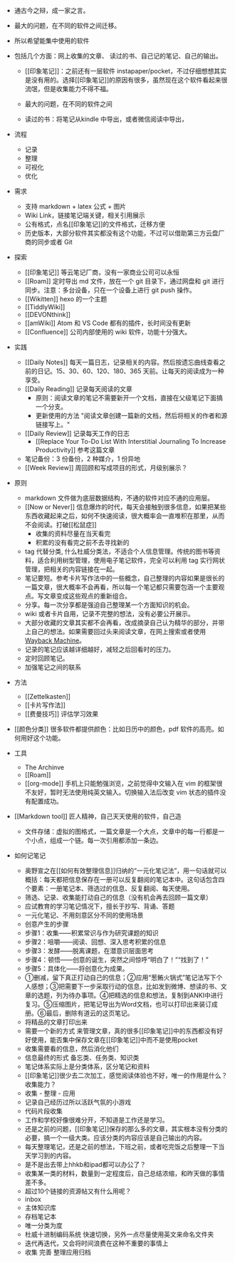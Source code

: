 - 通古今之辩，成一家之言。
- 最大的问题，在不同的软件之间迁移。

- 所以希望能集中使用的软件
- 包括几个方面：网上收集的文章、 读过的书、自己记的笔记、自己的输出。

    - [[印象笔记]]：之前还有一层软件 instapaper/pocket，不过仔细想想其实是没有用的。选择[[印象笔记]]的原因有很多，虽然现在这个软件看起来很流氓，但是收集能力不得不福。

    - 最大的问题，在不同的软件之间
    - 读过的书：将笔记从kindle 中导出，或者微信阅读中导出，
- 流程
    - 记录
    - 整理
    - 可视化
    - 优化
- 需求
    - 支持 markdown + latex 公式 + 图片
    - Wiki Link，链接笔记端关键，相关引用展示
    - 公有格式，点名[[印象笔记]]的文件格式，迁移方便
    - 历史版本，大部分软件其实都没有这个功能，不过可以借助第三方云盘厂商的同步或者 Git 
- 探索
    - [[印象笔记]] 等云笔记厂商，没有一家商业公司可以永恒
    - [[Roam]] 定时导出 md 文件，放在一个 git 目录下，通过网盘和 git 进行同步。注意：多台设备，只在一个设备上进行 git push 操作。
    - [[Wikitten]] hexo 的一个主题
    - [[TiddlyWiki]]
    - [[DEVONthink]]
    - [[amWiki]] Atom 和 VS Code 都有的插件，长时间没有更新
    - [[Confluence]] 公司内部使用的 wiki 软件，功能十分强大。
- 实践
    - [[Daily Notes]] 每天一篇日志，记录相关的内容。然后按遗忘曲线查看之前的日记。15、30、60、120、180、365 天前。让每天的阅读成为一种享受。
    - [[Daily Reading]] 记录每天阅读的文章
        - 原则：阅读文章的笔记不需要新开一个文档，直接在父级笔记下面搞一个分支。
        - 更新使用的方法 "阅读文章创建一篇新的文档，然后将相关的作者和源链接写上。"
    - [[Daily Review]] 记录每天工作的日志
        - [[Replace Your To-Do List With Interstitial Journaling To Increase Productivity]]  参考这篇文章
    - 笔记备份：3 份备份，2 种媒介，1 份异地
    - [[Week Review]] 周回顾和写成项目的形式，月级别展示？
- 原则
    - markdown 文件做为底层数据结构，不通的软件对应不通的应用层。
    - [[Now or Never]] 信息爆炸的时代，每天会接触到很多信息，如果把某些东西收藏起来之后，如何不快速阅读，很大概率会一直堆积在那里，从而不会阅读。打破[[松鼠症]]
        - 收集的资料尽量在当天看完
        - 积累的没有看完之前不去寻找新的
    - tag 代替分类, 什么杜威分类法，不适合个人信息管理。传统的图书等资料，适合利用树型管理，使用电子笔记软件，完全可以利用 tag 实行网状管理，把相关的内容链接在一起。
    - 笔记要短。参考卡片写作法中的一些概念，自己整理的内容如果是很长的一篇文章，很大概率不会再看，所以每一个笔记都只需要包涵一个主要观点。写文章变成这些观点的重新组合。
    - 分享。每一次分享都是强迫自己整理某一个方面知识的机会。
    - wiki 或者卡片自用，记录不完整的想法，没有必要公开展示。
    - 大部分收藏的文章其实都不会再看，改成摘录自己认为精华的部分，并带上自己的想法。如果需要回过头来阅读文章，在网上搜索或者使用 [Wayback Machine](https://web.archive.org/)。
    - 记录的笔记应该越详细越好，减轻之后回看时的压力。
    - 定时回顾笔记。
    - 加强笔记之间的联系
- 方法
    - [[Zettelkasten]]
    - [[卡片写作法]]
    - [[费曼技巧]] 评估学习效果
- [[颜色分类]] 很多软件都提供颜色：比如日历中的颜色，pdf 软件的高亮。如何用好这个功能。
- 工具
    - The Archinve
    - [[Roam]]
    - [[org-mode]] 手机上只能勉强浏览，之前觉得中文输入在 vim 的框架很不友好，暂时无法使用纯英文输入。切换输入法后改变 vim 状态的插件没有配置成功。
- [[Markdown tool]] 匠人精神，自己天天使用的软件，自己造
    - 文件存储：虚拟的图格式，一篇文章是一个大点，文章中的每一行都是一个小点，组成一个链。每一次引用都添加一条边。
- 如何记笔记

    - 奥野宣之在[[如何有效整理信息]]归纳的“一元化笔记法”，用一句话就可以概括：每天都把信息保存在一册可以反复翻阅的笔记本中。这句话包含四个要素：一册笔记本、筛选过的信息、反复翻阅、每天使用。
    - 筛选、记录、收集能打动自己的信息（没有机会再去回顾一篇文章）
    - 应试教育的学习笔记情况下，擅长于抄写、背诵、答题
    - 一元化笔记、不用刻意区分不同的使用场景
    - 创意产生的步骤
    - 步骤1：收集——积累常识与作为研究课题的知识
    - 步骤2：咀嚼——阅读、回想、深入思考积累的信息
    - 步骤3：发酵——脱离课题，在潜意识层面思考
    - 步骤4：顿悟——创意的诞生，突然之间惊呼“明白了！”“找到了！”
    - 步骤5：具体化——将创意化为成果。
    - ①删减，留下真正打动自己的信息；②应用“葱鲔火锅式”笔记法写下个人感想；③把需要下一步采取行动的信息，比如发到微博、想读的书、文章的选题，列为待办事项。④把精选的信息和想法，复制到ANKI中进行复习。⑤压缩图片，把笔记导出为Word文档，也可以打印出来装订成册。⑥最后，删除有道云的这页笔记。
    - 将精品的文章打印出来
    - 需要一个新的方式 来管理文章，真的很多[[印象笔记]]中的东西都没有好好使用，能否集中保存文章在[[印象笔记]]中而不是使用pocket
    - 收集需要看的信息，然后消化他们
    - 信息最终的形式 备忘类、任务类、知识类
    - 笔记体系实际上是分类体系，区分笔记和资料
    - [[印象笔记]]很少去二次加工，感觉阅读体验也不好，唯一的作用是什么？收集能力？
    - 收集 - 整理 - 应用
    - 记录自己经历过所以活跃气氛的小游戏
    - 代码片段收集
    - 工作和学校好像很难分开，不知道是工作还是学习。
    - 还是之前的问题，[[印象笔记]]保存的那么多的文章，其实根本没有分类的必要，搞一个一级大类。应该分类的内容应该是自己输出的内容。
    - 每天整理笔记，还是之前的想法，下班之前，或者吃完饭之后整理一下当天学习到的内容。
    - 是不是出去带上hhkb和ipad都可以办公了？
    - 收集某一类的材料，数量到一定程度后，自己总结浓缩，和昨天做的事情差不多。
    - 超过10个链接的资源帖又有什么用呢？
    - inbox
    - 主体知识库
    - 存档笔记本
    - 唯一分类为度
    - 杜威十进制编码系统 快速切换，另外一点尽量使用英文来命名文件夹
    - 迭代再迭代，又会将时间浪费在这种不重要的事情上
    - 收集 完善 整理应用归档


